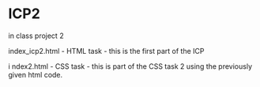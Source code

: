 # ICP2
 in class project 2
 
index_icp2.html - HTML task - this is the first part of the ICP 
 
i ndex2.html - CSS task - this is part of the CSS task 2 using the previously given html code. 
